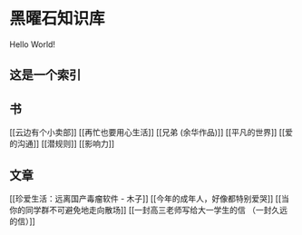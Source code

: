 # 黑曜石知识库
 Hello World!
## 这是一个索引

## 书
[[云边有个小卖部]]
[[再忙也要用心生活]] 
[[兄弟 (余华作品)]]
[[平凡的世界]]
[[爱的沟通]]
[[潜规则]] 
[[影响力]]

## 文章
[[珍爱生活：远离国产毒瘤软件 - 木子]]
[[今年的成年人，好像都特别爱哭]]
[[当你的同学群不可避免地走向散场]]
[[一封高三老师写给大一学生的信 （一封久远的信）]]

